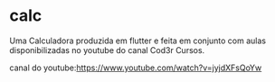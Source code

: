 # calc

Uma Calculadora produzida em flutter e feita em conjunto com aulas disponibilizadas no youtube do canal Cod3r Cursos.

canal do youtube:https://www.youtube.com/watch?v=jyjdXFsQoYw 
